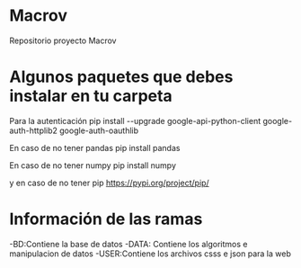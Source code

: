 # Macrov
Repositorio proyecto Macrov

# Algunos paquetes que debes instalar en tu carpeta
Para la autenticación
pip install --upgrade google-api-python-client google-auth-httplib2 google-auth-oauthlib

En caso de no tener pandas
pip install pandas

En caso de no tener numpy
pip install numpy

y en caso de no tener pip
https://pypi.org/project/pip/

# Información de las ramas
-BD:Contiene la base de datos
-DATA: Contiene los algoritmos e manipulacion de datos
-USER:Contiene los archivos csss e json para la web





